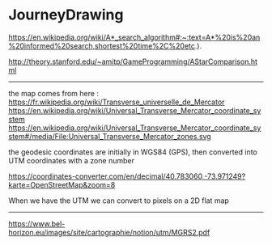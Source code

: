 # JourneyDrawing

https://en.wikipedia.org/wiki/A*_search_algorithm#:~:text=A*%20is%20an%20informed%20search,shortest%20time%2C%20etc.).

http://theory.stanford.edu/~amitp/GameProgramming/AStarComparison.html

------------------------------

the map comes from here : https://fr.wikipedia.org/wiki/Transverse_universelle_de_Mercator
https://en.wikipedia.org/wiki/Universal_Transverse_Mercator_coordinate_system
https://en.wikipedia.org/wiki/Universal_Transverse_Mercator_coordinate_system#/media/File:Universal_Transverse_Mercator_zones.svg


the geodesic coordinates are initially in WGS84 (GPS), then converted into UTM coordinates with a zone number

https://coordinates-converter.com/en/decimal/40.783060,-73.971249?karte=OpenStreetMap&zoom=8

When we have the UTM we can convert to pixels on a 2D flat map

--------------------
https://www.bel-horizon.eu/images/site/cartographie/notion/utm/MGRS2.pdf


